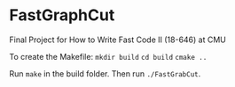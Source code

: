 # FastGraphCut
Final Project for How to Write Fast Code II (18-646) at CMU

To create the Makefile:
`mkdir build`
`cd build`
`cmake ..`

Run `make` in the build folder.
Then run `./FastGrabCut`.
